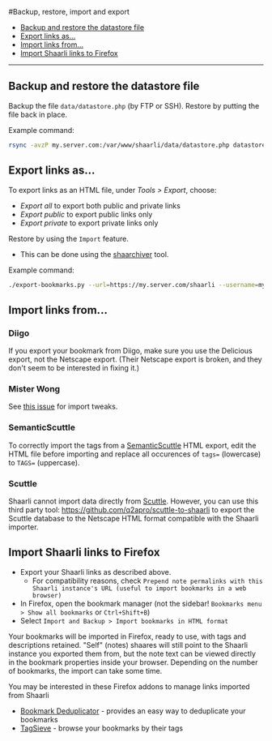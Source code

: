 #Backup, restore, import and export
 * [Backup and restore the datastore file](#backup-and-restore-the-datastore-file)[](.html)
 * [Export links as...](#export-links-as)[](.html)
 * [Import links from...](#import-links-from)[](.html)
 * [Import Shaarli links to Firefox](#import-shaarli-links-to-firefox)[](.html)


----------------------

## Backup and restore the datastore file

Backup the file `data/datastore.php` (by FTP or SSH). Restore by putting the file back in place.

Example command:
```bash
rsync -avzP my.server.com:/var/www/shaarli/data/datastore.php datastore-$(date +%Y-%m-%d_%H%M).php
```

## Export links as...

To export links as an HTML file, under _Tools > Export_, choose:
- _Export all_ to export both public and private links
- _Export public_ to export public links only
- _Export private_ to export private links only

Restore by using the `Import` feature.
* This can be done using the [shaarchiver](https://github.com/nodiscc/shaarchiver) tool.[](.html)

Example command: 
```bash
./export-bookmarks.py --url=https://my.server.com/shaarli --username=myusername --password=mysupersecretpassword --download-dir=./ --type=all
```

## Import links from...


### Diigo

If you export your bookmark from Diigo, make sure you use the Delicious export, not the Netscape export. (Their Netscape export is broken, and they don't seem to be interested in fixing it.)


### Mister Wong

See [this issue](https://github.com/sebsauvage/Shaarli/issues/146) for import tweaks.[](.html)

### SemanticScuttle

To correctly import the tags from a [SemanticScuttle](http://semanticscuttle.sourceforge.net/) HTML export, edit the HTML file before importing and replace all occurences of `tags=` (lowercase) to `TAGS=` (uppercase).[](.html)

### Scuttle

Shaarli cannot import data directly from [Scuttle](https://github.com/scronide/scuttle). However, you can use this third party tool: https://github.com/q2apro/scuttle-to-shaarli to export the Scuttle database to the Netscape HTML format compatible with the Shaarli importer.[](.html)

## Import Shaarli links to Firefox

 * Export your Shaarli links as described above.
   * For compatibility reasons, check `Prepend note permalinks with this Shaarli instance's URL (useful to import bookmarks in a web browser)`
 * In Firefox, open the bookmark manager (not the sidebar! `Bookmarks menu > Show all bookmarks` or `Ctrl+Shift+B`)
 * Select `Import and Backup > Import bookmarks in HTML format`

Your bookmarks will be imported in Firefox, ready to use, with tags and descriptions retained. "Self" (notes) shaares will still point to the Shaarli instance you exported them from, but the note text can be viewed directly in the bookmark properties inside your browser. Depending on the number of bookmarks, the import can take some time.

You may be interested in these Firefox addons to manage links imported from Shaarli

 * [Bookmark Deduplicator](https://addons.mozilla.org/en-US/firefox/addon/bookmark-deduplicator/) - provides an easy way to deduplicate your bookmarks[](.html)
 * [TagSieve](https://addons.mozilla.org/en-US/firefox/addon/tagsieve/) - browse your bookmarks by their tags[](.html)
